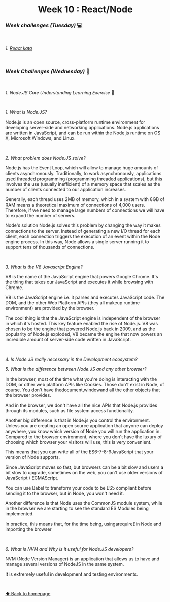 <h1 align="center">Week 10 : React/Node</h1>

### _Week challenges (Tuesday)_ 💻

<br>

_1. [React kata](https://www.codewars.com/kata/5a95947f4a6b342636000173)_

<br>

### _Week Challenges (Wednesday)_ 🐣

<br>

_1. Node.JS Core Understanding Learning Exercise_ 🧠

<br>

_1. What is Node.JS?_<br>

<p>Node.js is an open source, cross-platform runtime environment for developing server-side and networking applications. Node.js applications are written in JavaScript, and can be run within the Node.js runtime on OS X, Microsoft Windows, and Linux.</p><br>

_2. What problem does Node.JS solve?_<br>

<p>Node.js has the Event Loop, which will allow to manage huge amounts of clients asynchronously. Traditionally, to work asynchronously, applications used threaded programming (programming threaded applications), but this involves the use (usually inefficient) of a memory space that scales as the number of clients connected to our application increases.

Generally, each thread uses 2MB of memory, which in a system with 8GB of RAM means a theoretical maximum of connections of 4,000 users. Therefore, if we need to manage large numbers of connections we will have to expand the number of servers.

Node's solution
Node.js solves this problem by changing the way it makes connections to the server. Instead of generating a new I/O thread for each client, each connection triggers the execution of an event within the Node engine process. In this way, Node allows a single server running it to support tens of thousands of connections.</p><br>

_3. What is the V8 Javascript Engine?_<br>

<p>V8 is the name of the JavaScript engine that powers Google Chrome. It's the thing that takes our JavaScript and executes it while browsing with Chrome.

V8 is the JavaScript engine i.e. it parses and executes JavaScript code. The DOM, and the other Web Platform APIs (they all makeup runtime environment) are provided by the browser.

The cool thing is that the JavaScript engine is independent of the browser in which it's hosted. This key feature enabled the rise of Node.js. V8 was chosen to be the engine that powered Node.js back in 2009, and as the popularity of Node.js exploded, V8 became the engine that now powers an incredible amount of server-side code written in JavaScript.</p><br>

_4. Is Node.JS really necessary in the Development ecosystem?_<br>

_5. What is the difference between Node.JS and any other browser?_<br>

<p>In the browser, most of the time what you're doing is interacting with the DOM, or other web platform APIs like Cookies. Those don't exist in Node, of course. You don't have thedocument,windowand all the other objects that the browser provides.

And in the browser, we don't have all the nice APIs that Node.js provides through its modules, such as file system access functionality.

Another big difference is that in Node.js you control the environment. Unless you are creating an open source application that anyone can deploy anywhere, you know which version of Node you will run the application in. Compared to the browser environment, where you don't have the luxury of choosing which browser your visitors will use, this is very convenient.

This means that you can write all of the ES6-7-8-9JavaScript that your version of Node supports.

Since JavaScript moves so fast, but browsers can be a bit slow and users a bit slow to upgrade, sometimes on the web, you can't use older versions of JavaScript / ECMAScript.

You can use Babel to transform your code to be ES5 compliant before sending it to the browser, but in Node, you won't need it.

Another difference is that Node uses the CommonJS module system, while in the browser we are starting to see the standard ES Modules being implemented.

In practice, this means that, for the time being, usingarequire()in Node and importing the browser</p><br>

_6. What is NVM and Why is it useful for Node.JS developers?_<br>

<p>NVM (Node Version Manager) is an application that allows us to have and manage several versions of NodeJS in the same system.

It is extremely useful in development and testing environments.</p><br>







[⬆ Back to homepage](https://github.com/21atalia/core-code-from-scratch-readme/blob/main/README.md)<br>
